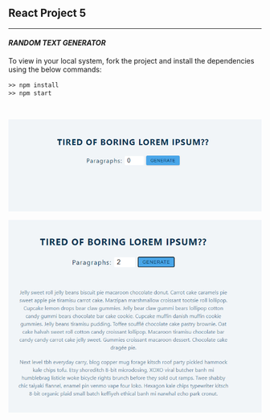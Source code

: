 ## React Project 5

<hr>

#### _**RANDOM TEXT GENERATOR**_

To view in your local system, fork the project and install the dependencies using the below commands:

```shell
>> npm install
>> npm start
```

<br>

<p align="center">
  <img src="readmeimg/img1.PNG" width="1000" title="Lorem Ipsum">
</p>

<p align="center">
  <img src="readmeimg/img2.PNG" width="1000" title="Lorem Ipsum">
</p>

